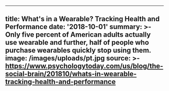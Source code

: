---
title: What's in a Wearable? Tracking Health and Performance
date: '2018-10-01'
summary: >-
  Only five percent of American adults actually use wearable and further, half
  of people who purchase wearables quickly stop using them. 
image: /images/uploads/pt.jpg
source: >-
  https://www.psychologytoday.com/us/blog/the-social-brain/201810/whats-in-wearable-tracking-health-and-performance
----

